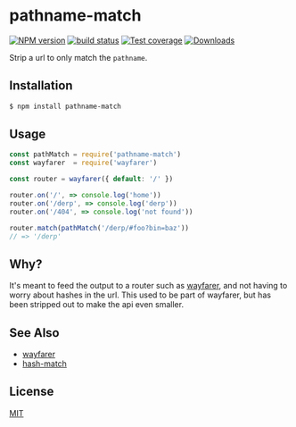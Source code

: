 # pathname-match
[![NPM version][npm-image]][npm-url]
[![build status][travis-image]][travis-url]
[![Test coverage][coveralls-image]][coveralls-url]
[![Downloads][downloads-image]][downloads-url]

Strip a url to only match the `pathname`.

## Installation
```bash
$ npm install pathname-match
```

## Usage
```js
const pathMatch = require('pathname-match')
const wayfarer  = require('wayfarer')

const router = wayfarer({ default: '/' })

router.on('/', => console.log('home'))
router.on('/derp', => console.log('derp'))
router.on('/404', => console.log('not found'))

router.match(pathMatch('/derp/#foo?bin=baz'))
// => '/derp'
```

## Why?
It's meant to feed the output to a router such as [wayfarer][wayfarer], and not
having to worry about hashes in the url. This used to be part of wayfarer, but
has been stripped out to make the api even smaller.

## See Also
- [wayfarer][wayfarer]
- [hash-match](https://github.com/sethvincent/hash-match)

## License
[MIT](https://tldrlegal.com/license/mit-license)

[npm-image]: https://img.shields.io/npm/v/pathname-match.svg?style=flat-square
[npm-url]: https://npmjs.org/package/pathname-match
[travis-image]: https://img.shields.io/travis/yoshuawuyts/pathname-match.svg?style=flat-square
[travis-url]: https://travis-ci.org/yoshuawuyts/pathname-match
[coveralls-image]: https://img.shields.io/coveralls/yoshuawuyts/pathname-match.svg?style=flat-square
[coveralls-url]: https://coveralls.io/r/yoshuawuyts/pathname-match?branch=master
[downloads-image]: http://img.shields.io/npm/dm/pathname-match.svg?style=flat-square
[downloads-url]: https://npmjs.org/package/pathname-match

[wayfarer]: https://github.com/yoshuawuyts/wayfarer
